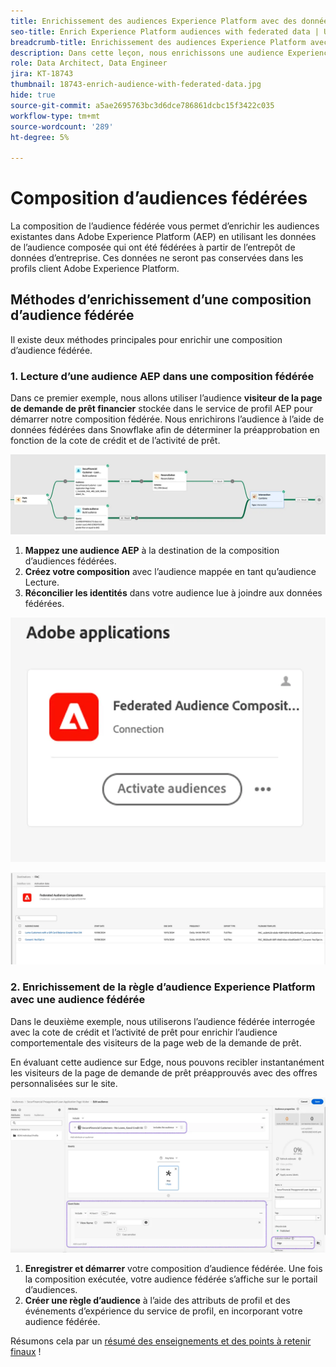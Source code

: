 ```yaml
---
title: Enrichissement des audiences Experience Platform avec des données fédérées
seo-title: Enrich Experience Platform audiences with federated data | Unlock cross-channel insights with Federated Audience Composition
breadcrumb-title: Enrichissement des audiences Experience Platform avec des données fédérées
description: Dans cette leçon, nous enrichissons une audience Experience Platform avec des données fédérées.
role: Data Architect, Data Engineer
jira: KT-18743
thumbnail: 18743-enrich-audience-with-federated-data.jpg
hide: true
source-git-commit: a5ae2695763bc3d6dce786861dcbc15f3422c035
workflow-type: tm+mt
source-wordcount: '289'
ht-degree: 5%

---
```



# Composition d’audiences fédérées

La composition de l’audience fédérée vous permet d’enrichir les audiences existantes dans Adobe Experience Platform (AEP) en utilisant les données de l’audience composée qui ont été fédérées à partir de l’entrepôt de données d’entreprise. Ces données ne seront pas conservées dans les profils client Adobe Experience Platform.

## Méthodes d’enrichissement d’une composition d’audience fédérée

Il existe deux méthodes principales pour enrichir une composition d’audience fédérée.

### &#x200B;1. Lecture d’une audience AEP dans une composition fédérée

Dans ce premier exemple, nous allons utiliser l’audience **visiteur de la page de demande de prêt financier** stockée dans le service de profil AEP pour démarrer notre composition fédérée. Nous enrichirons l’audience à l’aide de données fédérées dans Snowflake afin de déterminer la préapprobation en fonction de la cote de crédit et de l’activité de prêt.

![federated-composition-example](assets/snowflake-preapproval.png)

1. **Mappez une audience AEP** à la destination de la composition d’audiences fédérées.
2. **Créez votre composition** avec l’audience mappée en tant qu’audience Lecture.
3. **Réconcilier les identités** dans votre audience lue à joindre aux données fédérées.

![federated-method-1-1](assets/federated-method-1-1.png)

![federated-method-1-2](assets/federated-method-1-2.png)

### &#x200B;2. Enrichissement de la règle d’audience Experience Platform avec une audience fédérée

Dans le deuxième exemple, nous utiliserons l’audience fédérée interrogée avec la cote de crédit et l’activité de prêt pour enrichir l’audience comportementale des visiteurs de la page web de la demande de prêt.

En évaluant cette audience sur Edge, nous pouvons recibler instantanément les visiteurs de la page de demande de prêt préapprouvés avec des offres personnalisées sur le site.

![enrichissement-de-l’audience-Edge](assets/edge-audience-enrich.png)

1. **Enregistrer et démarrer** votre composition d’audience fédérée. Une fois la composition exécutée, votre audience fédérée s’affiche sur le portail d’audiences.
2. **Créer une règle d’audience** à l’aide des attributs de profil et des événements d’expérience du service de profil, en incorporant votre audience fédérée.

Résumons cela par un [résumé des enseignements et des points à retenir finaux](conclusion.md) !
